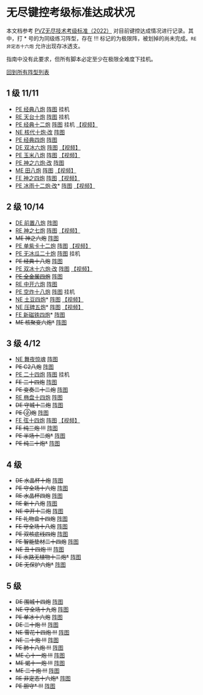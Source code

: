 # 无尽键控考级标准达成状况

本文档参考 [PVZ无尽技术考级标准（2022）](https://www.bilibili.com/read/cv16510468/) 对目前键控达成情况进行记录。其中，打 * 号的为同级练习阵型，存在 !!! 标记的为极限阵，被划掉的尚未完成。`RE 非定态十六炮` 允许出现存冰透支。

指南中没有此要求，但所有脚本必定至少在极限全难度下挂机。

[回到所有阵型列表](./README.md)

## 1 级 11/11

- [PE 经典八炮](./旧阵型/20240305/README.md#pe-经典八炮) [阵图](./考级阵图/L1/PE%20经典八炮.jpg) 挂机
- [RE 天台十炮](./旧阵型/20240305/README.md#re-天台十炮-p5-挂机) [阵图](./考级阵图/L1/RE%20天台十炮.jpg) 挂机
- [PE 经典十二炮](./旧阵型/20240305/README.md#pe-经典十二炮-p6-挂机) [阵图](./考级阵图/L1/PE%20经典十二炮.jpg) 挂机 [【视频】](https://www.bilibili.com/video/BV1mJ4m1G7AA)
- [NE 核代十炮·改](./旧阵型/20240312/README.md#ne-核代十炮改-p6-挂机) [阵图](./考级阵图/L1/NE%20核代十炮·改.jpg)
- [PE 经典四炮](./旧阵型/20240305/README.md#pe-经典四炮) [阵图](./考级阵图/L1/PE%20经典四炮.jpg)
- [DE 双冰六炮](./README.md#de-双冰六炮-ch5) [阵图](./考级阵图/L1/DE%20双冰六炮.jpg) [【视频】](https://www.bilibili.com/video/BV1LJ4m1E7ci)
- [PE 玉米八炮](./README.md#pe-玉米八炮-对ch6) [阵图](./考级阵图/L1/PE%20玉米八炮.jpg) [【视频】](https://www.bilibili.com/video/BV15t42137S3)
- [PE 神之六炮·改](./旧阵型/20240312/README.md#pe-神之六炮改-s4) [阵图](./考级阵图/L1/PE%20神之六炮·改.jpg)
- [ME 田八炮](./README.md#me-田八炮) [阵图](./考级阵图/L1/ME%20田八炮.jpg) [【视频】](https://www.bilibili.com/video/BV1DC411H7qM)
- [FE 神之四炮](./旧阵型/20240312/README.md#fe-神之四炮-邻c6u) [阵图](./考级阵图/L1/FE%20神之四炮.jpg) [【视频】](https://www.bilibili.com/video/BV1UZ421b79c)
- [PE 冰雨十二炮·改](./旧阵型/20240312/README.md#pe-冰雨十二炮改-p6)* [阵图](./考级阵图/L1/PE%20冰雨十二炮·改.jpg) [【视频】](https://www.bilibili.com/video/BV1mJ4m1G7AA?t=212)

## 2 级 10/14

- [DE 前置八炮](./README.md#de-前置八炮-ch5) [阵图](./考级阵图/L2/DE%20前置八炮.jpg)
- [RE 神之七炮](./旧阵型/20240305/README.md#re-神之七炮-ch5u) [阵图](./考级阵图/L2/RE%20神之七炮.jpg) [【视频】](https://www.bilibili.com/video/BV1UF4m177J7)
- ~~ME 神之六炮~~ [阵图](./考级阵图/L2/ME%20神之六炮.jpg)
- [PE 单紫卡十二炮](./旧阵型/20240305/README.md#pe-单紫卡十二炮) [阵图](./考级阵图/L2/PE%20单紫卡十二炮.jpg) [【视频】](https://www.bilibili.com/video/BV1Uz421d7Wu)
- [PE 无冰瓜二十炮](./README.md#pe-无冰瓜二十炮-p6-2i-挂机) [阵图](./考级阵图/L2/PE%20无冰瓜二十炮.jpg) 挂机
- ~~PE 经典十八炮~~ [阵图](./考级阵图/L2/PE%20经典十八炮.jpg)
- [PE 双冰十六炮·改](./README.md#pe-双冰十六炮改-ch6) [阵图](./考级阵图/L2/PE%20双冰十六炮·改.jpg) [【视频】](https://www.bilibili.com/video/BV1Vi421y7Db)
- ~~[PE 全金属四炮](./README.md#pe-全金属四炮-ch4-n-手动-未完成)~~ [阵图](./考级阵图/L2/PE%20全金属四炮.jpg)
- [RE 中开六炮](./README.md#re-中开六炮-c6i-n-不稳定) [阵图](./考级阵图/L2/RE%20中开六炮.png)
- [PE 空炸十八炮](./README.md##pe-空炸十八炮--尾炸十八炮) [阵图](./考级阵图/L2/PE%20空炸十八炮.jpg) 挂机
- [NE 土豆四炮](./README.md#ne-土豆四炮-邻c7u-不稳定)* [阵图](./考级阵图/L2/NE%20土豆四炮.jpg) [【视频】](https://www.bilibili.com/video/BV141421Q7KR)
- [NE 压碑五炮](./README.md#ne-压碑五炮-c7u)* [阵图](./考级阵图/L2/NE%20压碑五炮.jpg) [【视频】](https://www.bilibili.com/video/BV1nJ4m1P77y)
- [FE 新磁铁四炮](./README.md#fe-新磁铁四炮-对c6u-不稳定)* [阵图](./考级阵图/L2/FE%20新磁铁四炮.jpg)
- ~~ME 核聚变六炮*~~ [阵图](./考级阵图/L2/ME%20核聚变六炮.jpg)

## 3 级 4/12

- [NE 舞夜惊魂](./README.md#ne-舞夜惊魂-p6) [阵图](./考级阵图/L3/NE%20舞夜惊魂.jpg)
- ~~PE C2八炮~~ [阵图](./考级阵图/L3/PE%20C2八炮.jpg)
- [PE 二十四炮](./旧阵型/20240312/README.md#pe-二十四炮-p6-2i-挂机) [阵图](./考级阵图/L3/PE%20二十四炮.jpg) 挂机
- ~~FE 二十四炮~~ [阵图](./考级阵图/L3/FE%20二十四炮.jpg)
- ~~PE 变奏二十二炮~~ [阵图](./考级阵图/L3/PE%20变奏二十二炮.jpg)
- [RE 椭盘十四炮](./README.md#re-椭盘十四炮-ch4) [阵图](./考级阵图/L3/RE%20椭盘十四炮.jpg)
- ~~DE 守城十二炮~~ [阵图](./考级阵图/L3/DE%20守城十二炮.jpg)
- ~~PE ②炮~~ [阵图](./考级阵图/L3/PE%20②炮.jpg)
- [FE 弦十四炮](./README.md#fe-弦十四炮-p4) [阵图](./考级阵图/L3/FE%20弦十四炮.jpg) [【视频】](https://www.bilibili.com/video/BV1Js421P7MC)
- ~~FE 纯三炮 !!!~~ [阵图](./考级阵图/L3/FE%20纯三炮.jpg)
- ~~PE 半场十二炮*~~ [阵图](./考级阵图/L3/PE%20半场十二炮.jpg)
- ~~PE 纯二十炮*~~ [阵图](./考级阵图/L3/PE%20纯二十炮.jpg) 

## 4 级

- ~~DE 水晶杯十炮~~ [阵图](./考级阵图/L4/DE水晶杯十炮.jpg)
- ~~PE 守全场十六炮~~ [阵图](./考级阵图/L4/PE守全场十六炮.jpg)
- ~~RE 水晶杯四炮~~ [阵图](./考级阵图/L4/RE水晶杯四炮.jpg)
- ~~RE 新十八炮~~ [阵图](./考级阵图/L4/RE新十八炮.jpg)
- ~~NE 中开十二炮~~ [阵图](./考级阵图/L4/NE中开十二炮.jpg)
- ~~FE 礼物盒十四炮~~ [阵图](./考级阵图/L4/FE礼物盒十四炮.jpg)
- ~~FE 守全场十八炮~~ [阵图](./考级阵图/L4/FE守全场十八炮.jpg)
- ~~PE 双核底线四炮~~ [阵图](./考级阵图/L4/PE双核底线四炮.jpg)
- ~~PE 智能垫材二十四炮~~ [阵图](./考级阵图/L4/PE智能垫材二十四炮.jpg)
- ~~NE 丑十四炮 !!!~~ [阵图](./考级阵图/L4/NE丑十四炮.jpg)
- ~~FE 水路无植物十二炮*~~ [阵图](./考级阵图/L4/FE水路无植物十二炮.jpg)
- ~~DE 无保护六炮*~~ [阵图](./考级阵图/L4/DE无保护六炮.jpg)

## 5 级
- ~~DE 围城十四炮~~ [阵图](./考级阵图/L5/DE围城十四炮.jpg)
- ~~NE 守全场十九炮~~ [阵图](./考级阵图/L5/NE守全场十九炮.jpg)
- ~~PE 单冰十六炮~~ [阵图](./考级阵图/L5/PE单冰十六炮.jpg)
- ~~DE 二十炮 !!!~~ [阵图](./考级阵图/L5/DE二十炮.jpg)
- ~~NE 雪花十四炮 !!!~~ [阵图](./考级阵图/L5/NE雪花十四炮.jpg)
- ~~NE 二十炮 !!!~~ [阵图](./考级阵图/L5/NE二十炮.jpg)
- ~~PE 肺十八炮 !!!~~ [阵图](./考级阵图/L5/PE肺十八炮.jpg)
- ~~ME 心十一炮 !!!~~ [阵图](./考级阵图/L5/ME心十一炮.jpg)
- ~~ME 蝎十一炮 !!!~~ [阵图](./考级阵图/L5/ME蝎十一炮.jpg)
- ~~ME 二十炮 !!!~~ [阵图](./考级阵图/L5/ME二十炮.jpg)
- ~~RE 非定态十六炮*~~ [阵图](./考级阵图/L5/RE非定态十六炮.jpg)
- ~~PE 胆守* !!!~~ [阵图](./考级阵图/L5/PE胆守.jpg)
